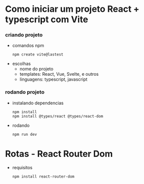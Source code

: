 # Como iniciar um projeto React + typescript com Vite

### criando projeto
- comandos npm
    ```console
    npm create vite@lastest
    ```
- escolhas
    - nome do projeto
    - templates: React, Vue, Svelte, e outros
    - linguagens: typescript, javascript

### rodando projeto
- instalando dependencias
    ```console
    npm install
    npm install @types/react @types/react-dom
    ```
- rodando
    ```console
    npm run dev
    ```

# Rotas - React Router Dom
- requisitos
    ```console
    npm install react-router-dom
    ```